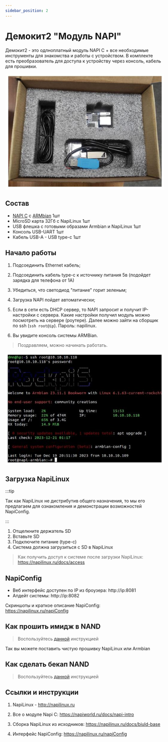 ```yaml
---
sidebar_position: 2
---
```


# Демокит2 "Модуль NAPI"

Демокит2 - это одлноплатный модуль NAPI C + все необходимые инструменты для знакомства и работы с устройством. В комплекте есть преобразователь для доступа к устройству через консоль, кабель для прошивки.

![](../img-napi-demo/box2.jpg)

## Состав 

- [NAPI C](/docs/napi-intro) с [ARMbian](http://armbian.com) 1шт
- MicroSD карта 32Гб c NapiLinux 1шт
- USB флешка с готовыми образами Armbian и NapiLinux 1шт
- Консоль USB-UART 1шт
- Кабель USB-A - USB type-c 1шт

## Начало работы 

1. Подсоединить Ethernet кабель;
   
2. Подсоединить кабель type-c к источнику питания 5в (подойдет зарядка для телефона от 1А)
   
3. Убедиться, что светодиод "питание" горит зеленым;

4. Загрузка NAPI пойдет автоматически;
   
5. Если в сети есть DHCP сервер, то NAPI запросит и получит IP-настройки с сервера. Какие настройки получил модуль можно посмотреть на сервере (роутере). Далее можно зайти на сборщик по ssh (`ssh root@ip`). Пароль: napilinux.
   
6. Вы увидите консоль системы ARMBian. 
   
>Поздравляем, можно начинать работать.

![](../img-compact/armbian-console.jpg)

## Загрузка NapiLinux

:::tip

Так как NapiLinux не дистрибутив общего назначения, то мы его предлагаем для ознакомления и демонстрации возможностей NapiConfig.

:::

1. Отщелкните держатель SD
2. Вставьте SD 
3. Подключите питание (type-c)
4. Система должна загрузиться с SD в NapiLinux
   
> Как получить доступ к системе после загрузки NapiLinux: https://napilinux.ru/docs/access


## NapiConfig

- Веб интерфейс доступен по IP из броузера: http://ip:8081
- Апдейт системы: http://ip:8082

Скриншоты и краткое описание NapiConfig:  https://napilinux.ru/napiConfig

## Как прошить имидж в NAND

>Воспользуйтесь [данной](/software/flash-backup/flash_to_nand) инструкцией

Так вы можете поставить чистую прошивку NapiLinux или Armbian

## Как сделать бекап NAND

>Воспользуйтесь [данной](/software/flash-backup/backaup_nand) инструкцией

## Ссылки и инструкции

1. NapiLinux - http://napilinux.ru
   
2. Все о модуле Napi C: https://napiworld.ru/docs/napi-intro
   
3. Сборка NapiLinux из исходников: https://napilinux.ru/docs/biuld-base
   
6. Интерфейс NapiConfig: https://napilinux.ru/napiConfig